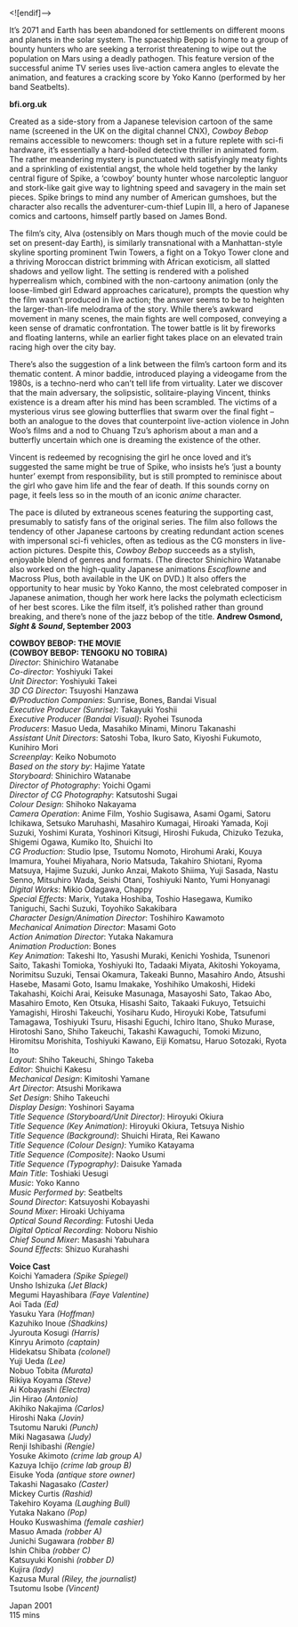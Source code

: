 
<![endif]-->

It’s 2071 and Earth has been abandoned for settlements on different moons and planets in the solar system. The spaceship Bepop is home to a group of bounty hunters who are seeking a terrorist threatening to wipe out the population on Mars using a deadly pathogen. This feature version of the successful anime TV series uses live-action camera angles to elevate the animation, and features a cracking score by Yoko Kanno (performed by her band Seatbelts).

**bfi.org.uk**

Created as a side-story from a Japanese television cartoon of the same name (screened in the UK on the digital channel CNX), _Cowboy Bebop_ remains accessible to newcomers: though set in a future replete with sci-fi hardware, it’s essentially a hard-boiled detective thriller in animated form. The rather meandering mystery is punctuated with satisfyingly meaty fights and a sprinkling of existential angst, the whole held together by the lanky central figure of Spike, a ‘cowboy’ bounty hunter whose narcoleptic languor and stork-like gait give way to lightning speed and savagery in the main set pieces. Spike brings to mind any number of American gumshoes, but the character also recalls the adventurer-cum-thief Lupin III, a hero of Japanese comics and cartoons, himself partly based on James Bond.

The film’s city, Alva (ostensibly on Mars though much of the movie could be set on present-day Earth), is similarly transnational with a Manhattan-style skyline sporting prominent Twin Towers, a fight on a Tokyo Tower clone and a thriving Moroccan district brimming with African exoticism, all slatted shadows and yellow light. The setting is rendered with a polished hyperrealism which, combined with the non-cartoony animation (only the loose-limbed girl Edward approaches caricature), prompts the question why the film wasn’t produced in live action; the answer seems to be to heighten the larger-than-life melodrama of the story. While there’s awkward movement in many scenes, the main fights are well composed, conveying a keen sense of dramatic confrontation. The tower battle is lit by fireworks and floating lanterns, while an earlier fight takes place on an elevated train racing high over the city bay.

There’s also the suggestion of a link between the film’s cartoon form and its thematic content. A minor baddie, introduced playing a videogame from the 1980s, is a techno-nerd who can’t tell life from virtuality. Later we discover that the main adversary, the solipsistic, solitaire-playing Vincent, thinks existence is a dream after his mind has been scrambled. The victims of a mysterious virus see glowing butterflies that swarm over the final fight ­­– both an analogue to the doves that counterpoint live-action violence in John Woo’s films and a nod to Chuang Tzu’s aphorism about a man and a butterfly uncertain which one is dreaming the existence of the other.

Vincent is redeemed by recognising the girl he once loved and it’s suggested the same might be true of Spike, who insists he’s ‘just a bounty hunter’ exempt from responsibility, but is still prompted to reminisce about the girl who gave him life and the fear of death. If this sounds corny on page, it feels less so in the mouth of an iconic _anime_ character.

The pace is diluted by extraneous scenes featuring the supporting cast, presumably to satisfy fans of the original series. The film also follows the tendency of other Japanese cartoons by creating redundant action scenes with impersonal sci-fi vehicles, often as tedious as the CG monsters in live-action pictures. Despite this, _Cowboy Bebop_ succeeds as a stylish, enjoyable blend of genres and formats. (The director Shinichiro Watanabe also worked on the high-quality Japanese animations _Escaflowne_ and Macross Plus, both available in the UK on DVD.) It also offers the opportunity to hear music by Yoko Kanno, the most celebrated composer in Japanese animation, though her work here lacks the polymath eclecticism of her best scores. Like the film itself, it’s polished rather than ground breaking, and there’s none of the jazz bebop of the title.  **Andrew Osmond, _Sight & Sound_, September 2003**

**COWBOY BEBOP: THE MOVIE**  
**(COWBOY BEBOP: TENGOKU NO TOBIRA)**  
_Director_: Shinichiro Watanabe  
_Co-director_: Yoshiyuki Takei  
_Unit Director_: Yoshiyuki Takei  
_3D CG Director_: Tsuyoshi Hanzawa  
_©/Production Companies_: Sunrise, Bones, Bandai Visual  
_Executive Producer (Sunrise)_: Takayuki Yoshii  
_Executive Producer (Bandai Visual)_: Ryohei Tsunoda  
_Producers_: Masuo Ueda, Masahiko Minami, Minoru Takanashi  
_Assistant Unit Directors_: Satoshi Toba, Ikuro Sato, Kiyoshi Fukumoto, Kunihiro Mori  
_Screenplay_: Keiko Nobumoto  
_Based on the story by_: Hajime Yatate  
_Storyboard_: Shinichiro Watanabe  
_Director of Photography_: Yoichi Ogami  
_Director of CG Photography_: Katsutoshi Sugai  
_Colour Design_: Shihoko Nakayama  
_Camera Operation_: Anime Film, Yoshio Sugisawa, Asami Ogami, Satoru Ichikawa, Setsuko Maruhashi, Masahiro Kumagai, Hiroaki Yamada, Koji Suzuki, Yoshimi Kurata, Yoshinori Kitsugi, Hiroshi Fukuda, Chizuko Tezuka, Shigemi Ogawa, Kumiko Ito, Shuichi Ito  
_CG Production_: Studio Ipse, Tsutomu Nomoto, Hirohumi Araki, Kouya Imamura, Youhei Miyahara, Norio Matsuda, Takahiro Shiotani, Ryoma Matsuya, Hajime Suzuki, Junko Anzai, Makoto Shiima, Yuji Sasada, Nastu Senno, Mitsuhiro Wada, Seishi Otani, Toshiyuki Nanto, Yumi Honyanagi  
_Digital Works_: Mikio Odagawa, Chappy  
_Special Effects_: Marix, Yutaka Hoshiba, Toshio Hasegawa, Kumiko Taniguchi, Sachi Suzuki, Toyohiko Sakakibara  
_Character Design/Animation Director_: Toshihiro Kawamoto  
_Mechanical Animation Director_: Masami Goto  
_Action Animation Director_: Yutaka Nakamura  
_Animation Production_: Bones  
_Key Animation_: Takeshi Ito, Yasushi Muraki, Kenichi Yoshida, Tsunenori Saito, Takashi Tomioka, Yoshiyuki Ito, Tadaaki Miyata, Akitoshi Yokoyama, Norimitsu Suzuki, Tensai Okamura, Takeaki Bunno, Masahiro Ando, Atsushi Hasebe, Masami Goto, Isamu Imakake,
Yoshihiko Umakoshi, Hideki Takahashi, Koichi Arai, Keisuke Masunaga, Masayoshi Sato, Takao Abo, Masahiro Emoto, Ken Otsuka, Hisashi Saito, Takaaki Fukuyo, Tetsuichi Yamagishi, Hiroshi Takeuchi, Yosiharu Kudo, Hiroyuki Kobe, Tatsufumi Tamagawa, Toshiyuki Tsuru, Hisashi Eguchi, Ichiro Itano, Shuko Murase, Hirotoshi Sano, Shiho Takeuchi, Takashi Kawaguchi, Tomoki Mizuno, Hiromitsu Morishita, Toshiyuki Kawano, Eiji Komatsu, Haruo Sotozaki, Ryota Ito  
_Layout_: Shiho Takeuchi, Shingo Takeba  
_Editor_: Shuichi Kakesu  
_Mechanical Design_: Kimitoshi Yamane  
_Art Director_: Atsushi Morikawa  
_Set Design_: Shiho Takeuchi  
_Display Design_: Yoshinori Sayama  
_Title Sequence (Storyboard/Unit Director)_: Hiroyuki Okiura  
_Title Sequence (Key Animation)_: Hiroyuki Okiura, Tetsuya Nishio  
_Title Sequence (Background)_: Shuichi Hirata, Rei Kawano  
_Title Sequence (Colour Design)_: Yumiko Katayama  
_Title Sequence (Composite)_: Naoko Usumi  
_Title Sequence (Typography)_: Daisuke Yamada  
_Main Title_: Toshiaki Uesugi  
_Music_: Yoko Kanno  
_Music Performed by_: Seatbelts  
_Sound Director_: Katsuyoshi Kobayashi  
_Sound Mixer_: Hiroaki Uchiyama  
_Optical Sound Recording_: Futoshi Ueda  
_Digital Optical Recording_: Noboru Nishio  
_Chief Sound Mixer_: Masashi Yabuhara  
_Sound Effects_: Shizuo Kurahashi  

**Voice Cast**  
Koichi Yamadera _(Spike Spiegel)_  
Unsho Ishizuka _(Jet Black)_  
Megumi Hayashibara _(Faye Valentine)_  
Aoi Tada _(Ed)_  
Yasuku Yara _(Hoffman)_  
Kazuhiko Inoue _(Shadkins)_  
Jyurouta Kosugi _(Harris)_  
Kinryu Arimoto _(captain)_  
Hidekatsu Shibata _(colonel)_  
Yuji Ueda _(Lee)_  
Nobuo Tobita _(Murata)_  
Rikiya Koyama _(Steve)_  
Ai Kobayashi _(Electra)_  
Jin Hirao _(Antonio)_  
Akihiko Nakajima _(Carlos)_  
Hiroshi Naka _(Jovin)_  
Tsutomu Naruki _(Punch)_  
Miki Nagasawa _(Judy)_  
Renji Ishibashi _(Rengie)_  
Yosuke Akimoto _(crime lab group A)_  
Kazuya Ichijo _(crime lab group B)_  
Eisuke Yoda _(antique store owner)_  
Takashi Nagasako _(Caster)_  
Mickey Curtis _(Rashid)_  
Takehiro Koyama _(Laughing Bull)_  
Yutaka Nakano _(Pop)_  
Houko Kuswashima _(female cashier)_  
Masuo Amada _(robber A)_  
Junichi Sugawara _(robber B)_  
Ishin Chiba _(robber C)_  
Katsuyuki Konishi _(robber D)_  
Kujira _(lady)_  
Kazusa Mural _(Riley, the journalist)_  
Tsutomu Isobe _(Vincent)_  

  
Japan 2001  
115 mins  
<!--stackedit_data:
eyJoaXN0b3J5IjpbLTU4NzIyMTUxOV19
-->